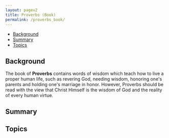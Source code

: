 ```yaml
---
layout: pagev2
title: Proverbs (Book)
permalink: /proverbs_book/
---
```

- [Background](#background)
- [Summary](#summary)
- [Topics](#topics)

## Background

The book of **Proverbs** contains words of wisdom which teach how to live a proper human life, such as revering God, needing wisdom, honoring one's parents and holding one's marriage in honor. However, Proverbs should be read with the view that Christ Himself is the wisdom of God and the reality of every human virtue.

## Summary

## Topics

